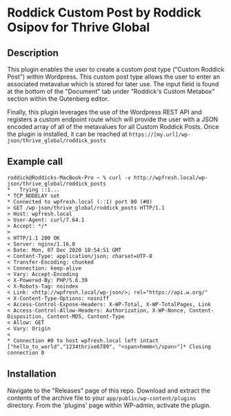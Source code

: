 
# Roddick Custom Post by Roddick Osipov for Thrive Global


## Description
This plugin enables the user to create a custom post type ("Custom Roddick Post") within Wordpress. This custom post type allows the user to enter an associated metavalue which is stored for later use. The input field is found at the bottom of the "Document" tab under "Roddick's Custom Metabox" section within the Gutenberg editor.

Finally, this plugin leverages the use of the Wordpress REST API and registers a custom endpoint route which will provide the user with a JSON encoded array of all of the metavalues for all Custom Roddick Posts. Once the plugin is installed, it can be reached at `https://[my.url]/wp-json/thrive_global/roddick_posts`

## Example call

```
roddick@Roddicks-MacBook-Pro ~ % curl -v http://wpfresh.local/wp-json/thrive_global/roddick_posts
*   Trying ::1...
* TCP_NODELAY set
* Connected to wpfresh.local (::1) port 80 (#0)
> GET /wp-json/thrive_global/roddick_posts HTTP/1.1
> Host: wpfresh.local
> User-Agent: curl/7.64.1
> Accept: */*
>
< HTTP/1.1 200 OK
< Server: nginx/1.16.0
< Date: Mon, 07 Dec 2020 18:54:51 GMT
< Content-Type: application/json; charset=UTF-8
< Transfer-Encoding: chunked
< Connection: keep-alive
< Vary: Accept-Encoding
< X-Powered-By: PHP/5.6.39
< X-Robots-Tag: noindex
< Link: <http://wpfresh.local/wp-json/>; rel="https://api.w.org/"
< X-Content-Type-Options: nosniff
< Access-Control-Expose-Headers: X-WP-Total, X-WP-TotalPages, Link
< Access-Control-Allow-Headers: Authorization, X-WP-Nonce, Content-Disposition, Content-MD5, Content-Type
< Allow: GET
< Vary: Origin
<
* Connection #0 to host wpfresh.local left intact
["hello_to_world","1234thrive6789", "<span>hmmm<\/span>"]* Closing connection 0
```


## Installation
Navigate to the "Releases" page of this repo. Download and extract the contents of the archive file to your `app/public/wp-content/plugins` directory. From the 'plugins' page within WP-admin, activate the plugin. 
